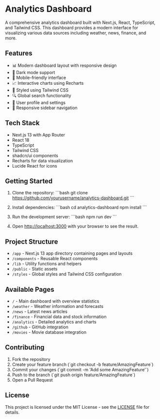 # Analytics Dashboard

A comprehensive analytics dashboard built with Next.js, React, TypeScript, and Tailwind CSS. This dashboard provides a modern interface for visualizing various data sources including weather, news, finance, and more.

## Features

- 📊 Modern dashboard layout with responsive design
- 🌙 Dark mode support
- 📱 Mobile-friendly interface
- 📈 Interactive charts using Recharts
- 🎨 Styled using Tailwind CSS
- 🔍 Global search functionality
- 🔐 User profile and settings
- 📱 Responsive sidebar navigation

## Tech Stack

- Next.js 13 with App Router
- React 18
- TypeScript
- Tailwind CSS
- shadcn/ui components
- Recharts for data visualization
- Lucide React for icons

## Getting Started

1. Clone the repository:
\`\`\`bash
git clone https://github.com/yourusername/analytics-dashboard.git
\`\`\`

2. Install dependencies:
\`\`\`bash
cd analytics-dashboard
npm install
\`\`\`

3. Run the development server:
\`\`\`bash
npm run dev
\`\`\`

4. Open [http://localhost:3000](http://localhost:3000) with your browser to see the result.

## Project Structure

- `/app` - Next.js 13 app directory containing pages and layouts
- `/components` - Reusable React components
- `/lib` - Utility functions and helpers
- `/public` - Static assets
- `/styles` - Global styles and Tailwind CSS configuration

## Available Pages

- `/` - Main dashboard with overview statistics
- `/weather` - Weather information and forecasts
- `/news` - Latest news articles
- `/finance` - Financial data and stock information
- `/analytics` - Detailed analytics and charts
- `/github` - GitHub integration
- `/movies` - Movie database integration

## Contributing

1. Fork the repository
2. Create your feature branch (\`git checkout -b feature/AmazingFeature\`)
3. Commit your changes (\`git commit -m 'Add some AmazingFeature'\`)
4. Push to the branch (\`git push origin feature/AmazingFeature\`)
5. Open a Pull Request

## License

This project is licensed under the MIT License - see the [LICENSE](LICENSE) file for details.